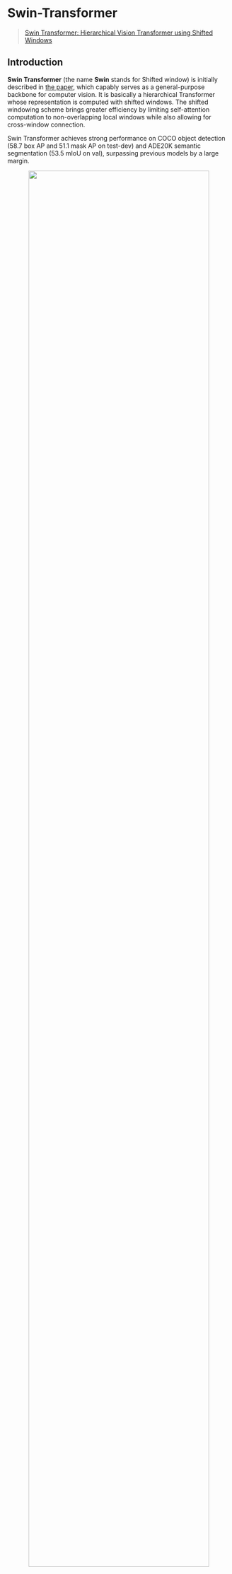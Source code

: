 # Swin-Transformer

> [Swin Transformer: Hierarchical Vision Transformer using Shifted Windows](https://arxiv.org/abs/2103.14030)

<!-- [ALGORITHM] -->

## Introduction

**Swin Transformer** (the name **Swin** stands for Shifted window) is initially described in [the paper](https://arxiv.org/pdf/2103.14030.pdf), which capably serves as a general-purpose backbone for computer vision. It is basically a hierarchical Transformer whose representation is computed with shifted windows. The shifted windowing scheme brings greater efficiency by limiting self-attention computation to non-overlapping local windows while also allowing for cross-window connection.

Swin Transformer achieves strong performance on COCO object detection (58.7 box AP and 51.1 mask AP on test-dev) and ADE20K semantic segmentation (53.5 mIoU on val), surpassing previous models by a large margin.

<div align=center>
<img src="https://user-images.githubusercontent.com/26739999/142576715-14668c6b-5cb8-4de8-ac51-419fae773c90.png" width="90%"/>
</div>

## Abstract

<details>

<summary>Show the paper's abstract</summary>

<br>
This paper presents a new vision Transformer, called Swin Transformer, that capably serves as a general-purpose backbone for computer vision. Challenges in adapting Transformer from language to vision arise from differences between the two domains, such as large variations in the scale of visual entities and the high resolution of pixels in images compared to words in text. To address these differences, we propose a hierarchical Transformer whose representation is computed with **Shifted windows**. The shifted windowing scheme brings greater efficiency by limiting self-attention computation to non-overlapping local windows while also allowing for cross-window connection. This hierarchical architecture has the flexibility to model at various scales and has linear computational complexity with respect to image size. These qualities of Swin Transformer make it compatible with a broad range of vision tasks, including image classification (87.3 top-1 accuracy on ImageNet-1K) and dense prediction tasks such as object detection (58.7 box AP and 51.1 mask AP on COCO test-dev) and semantic segmentation (53.5 mIoU on ADE20K val). Its performance surpasses the previous state-of-the-art by a large margin of +2.7 box AP and +2.6 mask AP on COCO, and +3.2 mIoU on ADE20K, demonstrating the potential of Transformer-based models as vision backbones. The hierarchical design and the shifted window approach also prove beneficial for all-MLP architectures.
</br>

</details>

## How to use it?

<!-- [TABS-BEGIN] -->

**Predict image**

```python
from mmpretrain import inference_model

predict = inference_model('swin-tiny_16xb64_in1k', 'demo/bird.JPEG')
print(predict['pred_class'])
print(predict['pred_score'])
```

**Use the model**

```python
import torch
from mmpretrain import get_model

model = get_model('swin-tiny_16xb64_in1k', pretrained=True)
inputs = torch.rand(1, 3, 224, 224)
out = model(inputs)
print(type(out))
# To extract features.
feats = model.extract_feat(inputs)
print(type(feats))
```

**Train/Test Command**

Prepare your dataset according to the [docs](https://mmpretrain.readthedocs.io/en/main/user_guides/dataset_prepare.html#prepare-dataset).

Train:

```shell
python tools/train.py configs/swin_transformer/swin-tiny_16xb64_in1k.py
```

Test:

```shell
python tools/test.py configs/swin_transformer/swin-tiny_16xb64_in1k.py https://download.openmmlab.com/mmclassification/v0/swin-transformer/swin_tiny_224_b16x64_300e_imagenet_20210616_090925-66df6be6.pth
```

<!-- [TABS-END] -->

## Models and results

### Image Classification on ImageNet-1k

| Model                                      |   Pretrain   | Params (M) | Flops (G) | Top-1 (%) | Top-5 (%) |                  Config                   |                                                                                                                                       Download                                                                                                                                       |
| :----------------------------------------- | :----------: | :--------: | :-------: | :-------: | :-------: | :---------------------------------------: | :----------------------------------------------------------------------------------------------------------------------------------------------------------------------------------------------------------------------------------------------------------------------------------: |
| `swin-tiny_16xb64_in1k`                    | From scratch |   28.29    |   4.36    |   81.18   |   95.61   |    [config](swin-tiny_16xb64_in1k.py)     |  [model](https://download.openmmlab.com/mmclassification/v0/swin-transformer/swin_tiny_224_b16x64_300e_imagenet_20210616_090925-66df6be6.pth) \| [log](https://download.openmmlab.com/mmclassification/v0/swin-transformer/swin_tiny_224_b16x64_300e_imagenet_20210616_090925.json)  |
| `swin-small_16xb64_in1k`                   | From scratch |   49.61    |   8.52    |   83.02   |   96.29   |    [config](swin-small_16xb64_in1k.py)    | [model](https://download.openmmlab.com/mmclassification/v0/swin-transformer/swin_small_224_b16x64_300e_imagenet_20210615_110219-7f9d988b.pth) \| [log](https://download.openmmlab.com/mmclassification/v0/swin-transformer/swin_small_224_b16x64_300e_imagenet_20210615_110219.json) |
| `swin-base_16xb64_in1k`                    | From scratch |   87.77    |   15.14   |   83.36   |   96.44   |    [config](swin-base_16xb64_in1k.py)     |  [model](https://download.openmmlab.com/mmclassification/v0/swin-transformer/swin_base_224_b16x64_300e_imagenet_20210616_190742-93230b0d.pth) \| [log](https://download.openmmlab.com/mmclassification/v0/swin-transformer/swin_base_224_b16x64_300e_imagenet_20210616_190742.json)  |
| `swin-tiny_3rdparty_in1k`\*                | From scratch |   28.29    |   4.36    |   81.18   |   95.52   |    [config](swin-tiny_16xb64_in1k.py)     |                                                                            [model](https://download.openmmlab.com/mmclassification/v0/swin-transformer/convert/swin_tiny_patch4_window7_224-160bb0a5.pth)                                                                            |
| `swin-small_3rdparty_in1k`\*               | From scratch |   49.61    |   8.52    |   83.21   |   96.25   |    [config](swin-small_16xb64_in1k.py)    |                                                                           [model](https://download.openmmlab.com/mmclassification/v0/swin-transformer/convert/swin_small_patch4_window7_224-cc7a01c9.pth)                                                                            |
| `swin-base_3rdparty_in1k`\*                | From scratch |   87.77    |   15.14   |   83.42   |   96.44   |    [config](swin-base_16xb64_in1k.py)     |                                                                            [model](https://download.openmmlab.com/mmclassification/v0/swin-transformer/convert/swin_base_patch4_window7_224-4670dd19.pth)                                                                            |
| `swin-base_3rdparty_in1k-384`\*            | From scratch |   87.90    |   44.49   |   84.49   |   96.95   | [config](swin-base_16xb64_in1k-384px.py)  |                                                                           [model](https://download.openmmlab.com/mmclassification/v0/swin-transformer/convert/swin_base_patch4_window12_384-02c598a4.pth)                                                                            |
| `swin-base_in21k-pre-3rdparty_in1k`\*      | From scratch |   87.77    |   15.14   |   85.16   |   97.50   |    [config](swin-base_16xb64_in1k.py)     |                                                                        [model](https://download.openmmlab.com/mmclassification/v0/swin-transformer/convert/swin_base_patch4_window7_224_22kto1k-f967f799.pth)                                                                        |
| `swin-base_in21k-pre-3rdparty_in1k-384`\*  | From scratch |   87.90    |   44.49   |   86.44   |   98.05   | [config](swin-base_16xb64_in1k-384px.py)  |                                                                       [model](https://download.openmmlab.com/mmclassification/v0/swin-transformer/convert/swin_base_patch4_window12_384_22kto1k-d59b0d1d.pth)                                                                        |
| `swin-large_in21k-pre-3rdparty_in1k`\*     | From scratch |   196.53   |   34.04   |   86.24   |   97.88   |    [config](swin-large_16xb64_in1k.py)    |                                                                       [model](https://download.openmmlab.com/mmclassification/v0/swin-transformer/convert/swin_large_patch4_window7_224_22kto1k-5f0996db.pth)                                                                        |
| `swin-large_in21k-pre-3rdparty_in1k-384`\* | From scratch |   196.74   |  100.04   |   87.25   |   98.25   | [config](swin-large_16xb64_in1k-384px.py) |                                                                       [model](https://download.openmmlab.com/mmclassification/v0/swin-transformer/convert/swin_large_patch4_window12_384_22kto1k-0a40944b.pth)                                                                       |

*Models with * are converted from the [official repo](https://github.com/microsoft/Swin-Transformer/blob/777f6c66604bb5579086c4447efe3620344d95a9/models/swin_transformer.py#L458). The config files of these models are only for inference. We haven't reprodcue the training results.*

### Image Classification on CUB-200-2011

| Model                       |   Pretrain   | Params (M) | Flops (G) | Top-1 (%) |                 Config                 |                                                                                                                          Download                                                                                                                           |
| :-------------------------- | :----------: | :--------: | :-------: | :-------: | :------------------------------------: | :---------------------------------------------------------------------------------------------------------------------------------------------------------------------------------------------------------------------------------------------------------: |
| `swin-large_8xb8_cub-384px` | From scratch |   195.51   |  100.04   |   91.87   | [config](swin-large_8xb8_cub-384px.py) | [model](https://download.openmmlab.com/mmclassification/v0/swin-transformer/swin-large_8xb8_cub_384px_20220307-1bbaee6a.pth) \| [log](https://download.openmmlab.com/mmclassification/v0/swin-transformer/swin-large_8xb8_cub_384px_20220307-1bbaee6a.json) |

## Citation

```bibtex
@article{liu2021Swin,
  title={Swin Transformer: Hierarchical Vision Transformer using Shifted Windows},
  author={Liu, Ze and Lin, Yutong and Cao, Yue and Hu, Han and Wei, Yixuan and Zhang, Zheng and Lin, Stephen and Guo, Baining},
  journal={arXiv preprint arXiv:2103.14030},
  year={2021}
}
```
